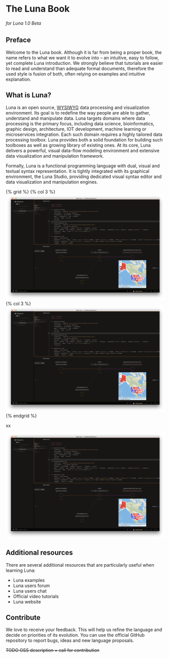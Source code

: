 # The Luna Book

###### for Luna 1.0 Beta

## Preface

Welcome to the Luna book. Although it is far from being a proper book, the name refers to what we want it to evolve into – an intuitive, easy to follow, yet complete Luna introduction. We strongly believe that tutorials are easier to read and understand than adequate formal documents, therefore the used style is fusion of both, often relying on examples and intuitive explanation.

## What is Luna?

Luna is an open source, [WYSIWYG](https://en.wikipedia.org/wiki/WYSIWYG) data processing and visualization environment. Its goal is to redefine the way people are able to gather, understand and manipulate data. Luna targets domains where data processing is the primary focus, including data science, bioinformatics, graphic design, architecture, IOT development, machine learning or microservices integration. Each such domain requires a highly tailored data processing toolbox. Luna provides both a solid foundation for building such toolboxes as well as growing library of existing ones. At its core, Luna delivers a powerful, visual data-flow modeling environment and extensive data visualization and manipulation framework.

Formally, Luna is a functional programming language with dual, visual and textual syntax representation. It is tightly integrated with its graphical environment, the Luna Studio, providing dedicated visual syntax editor and data visualization and manipulation engines.

{% grid %}
{% col 3 %} ![](/assets/screen1.png)
{% col 3 %} ![](/assets/screen1.png)
{% endgrid %}

xx

![](/assets/screen1.png)


## Additional resources

There are several additional resources that are particularly useful when learning Luna:

* Luna examples
* Luna users forum
* Luna users chat
* Official video tutorials
* Luna website

## Contribute

We love to receive your feedback. This will help us refine the language and decide on priorities of its evolution. You can use the official GitHub repository to report bugs, ideas and new language proposals.

~~TODO OSS description + call for contribution~~




